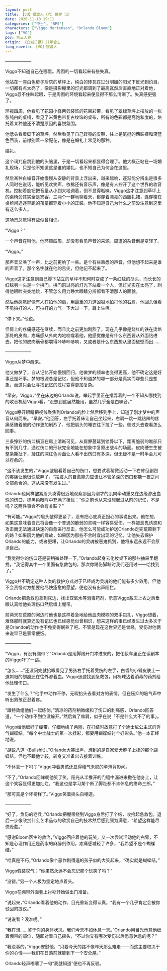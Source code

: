 ```yaml
---
layout: post
title: 【VO】摆渡人（六）嫉妒（1）
date: 2020-11-10 19:11
categories: ["中土", "RPS"]
characters: ["Viggo Mortensen", "Orlando Bloom"]
tags: ["VO"]
pov: 第三人称
origin: 《白城日报》21年合志
long_novels: 【VO】摆渡人
---
```


——————

Viggo不知道自己在哪里。周围的一切看起来有些失真。

他站在一座白色房子后院的草坪上，纯白的砖瓦在过分明媚的阳光下反光到灼目。一切都有点太亮了，像是摄影棚里的灯光都调到了最高瓦然后直直地正对着他，Viggo忍不住眯起眼，于是周围的环境看起来便显得不那么清晰了。失真感更强了。

环视四周，他看见了花园小径两旁装饰的花束彩带，看见了翠绿草坪上摆放的一张张纯白的桌椅，看见了米黄色带复古纹饰的桌布，所有的色彩都是高饱和度的，烘托着某种他还不清楚原因的喜悦氛围。

他低头看着脚下的草坪，然后看见了自己锃亮的皮鞋，往上是笔挺的西装裤和深蓝色西装，前襟别着一朵配花，像是在婚礼上常见的那种。

婚礼。

这个词兀自跳到他的头脑里，于是一切看起来都显得合理了。他大概正站在一场婚礼现场，只是他不知道这是谁的婚礼，也不知自己为何会在这里。

然后某种白噪音开始慢慢从安静的背景上浮出来，越来越响，逐渐能分辨出是很多人同时在说话，能听见欢笑声，依稀还有音乐声，像是有人拧开了这个世界的收音机，控制着旋钮把音量从小到大地调着，倒不显得聒噪。Viggo这才注意到草坪上的桌椅旁其实全是宾客，三两个一群地聊着天，都穿着漂亮的西服礼裙，连穿梭在桌椅间追逐奔跑的孩童都穿着小小的正装。他不知道自己为什么之前没注意到这里有这么多人。

这场景总觉得有些似曾相识。

“Viggo？”

一个声音在叫他，他环顾四周，却没有看见声音的来源。周遭的杂音倒是变轻了。

“Viggo。”

那声音又唤了一声，比之前更响了一些。是个有些熟悉的声音，但他想不起来是谁的声音了。那个名字就在他的舌尖，但他记不起来了。

Viggo这才注意到自己脚下站立的草坪不知何时变成了一条红毯的尽头，而长长的红毯另一头是一个拱门。拱门前过亮的灯光下站着一个人，但灯光实在太亮了，刺得他眼睑突突地跳，不管怎么用力睁大眼睛分辨都看不清那人的面貌。

然后他感觉好像有人在拍他的肩，用最重的力道凶狠地拍打他的右肩，他回头但看不见拍打的人，可拍打的力气一下大过一下，肩上生疼。

“停下来。”他说。

但肩上的疼痛感还在继续，而且比之前更加剧烈了，现在几乎像是烧红的铁在烫烙那处的皮肉，疼痛感从外向内地咬噬着他，他感觉像是有什么东西要从外面钻进去，把他的皮肉筋骨都嚼得咔哧咔哧响，又或者是什么东西想从里面破壁而出……

——————

Viggo从梦中醒来。

他又做梦了，自从记忆开始慢慢回归，他做梦的频率也变得更高，他不确定这是好事还是坏事。梦的根源总是记忆，但他不知道梦的哪一部分是真实而哪些只是想象，而这只会让寻找记忆的过程变得更加复杂。

“早安，Viggo，”坐在床边的Orlando说，举起手里正在摆弄着的一个不知从哪找到的收音机给Viggo看，“没想到这居然能用，虽然几乎全是白噪音。”

Viggo睁开眼睛把视线聚焦到Orlando的脸上然后移到手上，知道了刚才梦中的声音从何而来。“早安。”他回答，左手托着床让自己坐起来，右肩一跳一跳热辣的疼痛感随着他的动作更加剧烈了，他把肩头的睡衣往下拉了一些，侧过头去查看怎么回事。

三条狰狞的伤口横亘在肩上清晰可见，从肩胛蔓延到锁骨以下，距离脆弱的喉部只有不到几寸，通过伤口的形状完全地能在想象中复原出战斗的场面。皮肉硬生生被整条撕扯下，凝住的深红色污血让人看不出伤口有多深，但无疑不是一时半会儿可以痊愈的。

“这不该发生的，”Viggo皱眉看着自己的伤口，想要试着稍微活动一下右臂但剧烈的疼痛让他很快放弃了，“摆渡人的自愈能力应该让不管多深的伤口都能一夜之间全部愈合的。这从来没有发生过。”

Orlando也同样皱紧眉头凑得很近地观察那因为刚才的肌肉牵动重又在边缘渗出血珠的伤口，棕黑色眼眸中充满了担忧：“你之前也从来没想起过从前的记忆，不是吗？这两件事会不会有关联？”

“有可能。”Viggo的眉头皱得更紧了，没有把心底真正担心的事说出来。他在想，如果这意味着自己将会像一个普通的脆弱的灵魂一样容易受伤，一样被恶鬼诱惑和攻击而无法通过快速的自愈进行反击，他怎么可能成功护送Orlando走完荒原剩下的路？如果因为他的缘故，如果因为那些不合时宜出现的记忆，让他失去保护Orlando的能力，或者更糟，让Orlando的灵魂被恶鬼抓到，他将永远永远不会原谅自己。

“我觉得你的伤口还是要稍微处理一下，”Orlando起身去化妆桌下的那些抽屉里翻找，“我记得其中一个里面有急救包的，那次你踢伤脚趾时我们还用过——哈找到了。”

Viggo并不确定这种人类的救护方式对于已经成为灵魂的他们能有多少效用，但他不会责怪对方想要他尽快痊愈的愿望，便也没有出声阻拦。

Orlando把急救包拿到床边，找出双氧水等消毒药剂，示意Viggo脱去上衣之后垂眼认真给他处理伤口然后缠上绷带。

前两天在荒原的河边时他也是这样着急地给他血肉模糊的双手包扎，Viggo想着，难怪那时就算还没有记忆也已经感觉似曾相识，想来这样的事已经发生过太多次于是Orlando的动作也不免变得娴熟了吧。不管是现在这世界还是曾经，受伤对他俩来说早已是家常便饭。

——————

“Viggo，有没有绷带？”Orlando是用脚踢开门冲进来的，把化妆车里正在读剧本的Viggo吓了一跳。

“怎么……”还没问完就抬眼看见了男孩右手托着受伤的左手，白皙的小臂皮肤上一道刺眼的划痕还在往外渗着血。Viggo迅速找到急救包，用棉球沾着消毒的药剂给他处理伤口。

“发生了什么？”他手中动作不停，无暇抬头去看对方的表情，但在压抑的吸气声中听出男孩正忍着疼。

“跟特效组他们一起练剑，”清凉的药剂稍微缓和了伤口的刺痛感，Orlando回答道，“一个动作不到位没躲开。”然后耸了耸肩，似乎在说「不是什么大不了的事」。

Viggo给他缠好了绷带，仔细地绕了两圈，在打结时故意打了个迪士尼公主式的秀气蝴蝶结。“每个中土战士的第一次挂彩，都要用蝴蝶结讨个好彩头。”他一本正经地说。

“胡说八道（Bullshit）。”Orlando大笑出声，想到的是自家爱犬脖子上挂的那个蝴蝶结。但也不跟他计较，转身又准备出去接着训练。

“不休息一下吗？”Viggo冲着男孩还显得稚气未脱的单薄背影问。

“不了，”Orlando回眸朝他笑了笑，阳光从半推开的门缝中漏进来撒在他身上，让这个笑容显得更加灿烂，“我这也是学习某个断了脚趾都不肯休息的拼命三郎。”

“那可真是个坏榜样了。”Viggo笑着摇头自嘲道。

——————

“好了，负伤的老兵，”Orlando把绷带绕到Viggo身后打了个结，收拾起急救包，退后一步像欣赏什么艺术品似的欣赏自己的技术然后感到颇为满意，“希望这样能尽快痊愈。”

“感谢Bloom医生的救治，”Viggo回应着他的玩笑，又一次尝试活动他的右臂，不知是心理作用还是药水的麻醉剂作用，疼痛感减轻了许多，“我希望不是个蝴蝶结。”

“哈真是不巧，”Orlando像个恶作剧得逞的孩子似的大笑起来，“确实就是蝴蝶结。”

Viggo假装叹气：“你果然永远不会忘记那个玩笑了吗？”

“没错。”另一个人极为坚定地点着头。

Viggo在绷带外面套上衬衫开始做出门准备。

“说起来，”Orlando看着他的动作，目光重新变得认真，“我有一个几乎肯定会被你驳回的提议。”

“说说看？没准呢。”

“我在想……鉴于你的身体状况，我们今天不如休息一天。”Orlando用目光示意他缠着绷带的部位，随即对着自己摇头，“不过你又有哪次受伤以后愿意休息的呢？”

“我没事的，”Viggo安慰他，“只要今天的路不像昨天那么难走——而这主要取决于你的心情——我们在日落前就能到下一个安全屋。”

Orlando轻声嘟囔了一句“我就知道”便也不再反驳。
